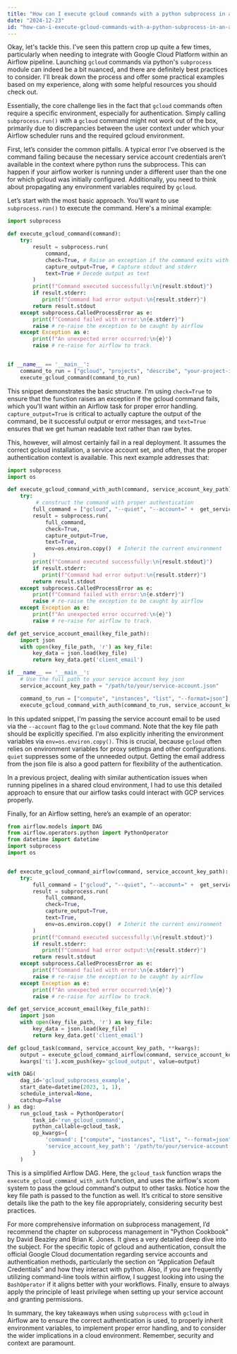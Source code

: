 ```yaml
---
title: "How can I execute gcloud commands with a python subprocess in an Airflow task?"
date: "2024-12-23"
id: "how-can-i-execute-gcloud-commands-with-a-python-subprocess-in-an-airflow-task"
---
```


Okay, let's tackle this. I've seen this pattern crop up quite a few times, particularly when needing to integrate with Google Cloud Platform within an Airflow pipeline. Launching `gcloud` commands via python's `subprocess` module can indeed be a bit nuanced, and there are definitely best practices to consider. I'll break down the process and offer some practical examples based on my experience, along with some helpful resources you should check out.

Essentially, the core challenge lies in the fact that `gcloud` commands often require a specific environment, especially for authentication. Simply calling `subprocess.run()` with a `gcloud` command might not work out of the box, primarily due to discrepancies between the user context under which your Airflow scheduler runs and the required gcloud environment.

First, let’s consider the common pitfalls. A typical error I’ve observed is the command failing because the necessary service account credentials aren’t available in the context where python runs the subprocess. This can happen if your airflow worker is running under a different user than the one for which gcloud was initially configured. Additionally, you need to think about propagating any environment variables required by `gcloud`.

Let’s start with the most basic approach. You'll want to use `subprocess.run()` to execute the command. Here's a minimal example:

```python
import subprocess

def execute_gcloud_command(command):
    try:
        result = subprocess.run(
            command,
            check=True, # Raise an exception if the command exits with a non-zero code
            capture_output=True, # Capture stdout and stderr
            text=True # Decode output as text
        )
        print(f"Command executed successfully:\n{result.stdout}")
        if result.stderr:
           print(f"Command had error output:\n{result.stderr}")
        return result.stdout
    except subprocess.CalledProcessError as e:
        print(f"Command failed with error:\n{e.stderr}")
        raise # re-raise the exception to be caught by airflow
    except Exception as e:
        print(f"An unexpected error occurred:\n{e}")
        raise # re-raise for airflow to track.


if __name__ == '__main__':
    command_to_run = ["gcloud", "projects", "describe", "your-project-id"]
    execute_gcloud_command(command_to_run)
```

This snippet demonstrates the basic structure. I'm using `check=True` to ensure that the function raises an exception if the gcloud command fails, which you'll want within an Airflow task for proper error handling. `capture_output=True` is critical to actually capture the output of the command, be it successful output or error messages, and `text=True` ensures that we get human readable text rather than raw bytes.

This, however, will almost certainly fail in a real deployment. It assumes the correct gcloud installation, a service account set, and often, that the proper authentication context is available. This next example addresses that:

```python
import subprocess
import os

def execute_gcloud_command_with_auth(command, service_account_key_path):
    try:
         # construct the command with proper authentication
        full_command = ["gcloud", "--quiet", "--account=" +  get_service_account_email(service_account_key_path)]+ command
        result = subprocess.run(
            full_command,
            check=True,
            capture_output=True,
            text=True,
            env=os.environ.copy()  # Inherit the current environment
        )
        print(f"Command executed successfully:\n{result.stdout}")
        if result.stderr:
           print(f"Command had error output:\n{result.stderr}")
        return result.stdout
    except subprocess.CalledProcessError as e:
        print(f"Command failed with error:\n{e.stderr}")
        raise # re-raise the exception to be caught by airflow
    except Exception as e:
        print(f"An unexpected error occurred:\n{e}")
        raise # re-raise for airflow to track.

def get_service_account_email(key_file_path):
    import json
    with open(key_file_path, 'r') as key_file:
        key_data = json.load(key_file)
        return key_data.get('client_email')

if __name__ == '__main__':
    # Use the full path to your service account key json
    service_account_key_path = "/path/to/your/service-account.json"

    command_to_run = ["compute", "instances", "list", "--format=json"]
    execute_gcloud_command_with_auth(command_to_run, service_account_key_path)
```

In this updated snippet, I'm passing the service account email to be used via the `--account` flag to the `gcloud` command. Note that the key file path should be explicitly specified. I'm also explicitly inheriting the environment variables via `env=os.environ.copy()`. This is crucial, because `gcloud` often relies on environment variables for proxy settings and other configurations. `quiet` suppresses some of the unneeded output. Getting the email address from the json file is also a good pattern for flexibility of the authentication.

In a previous project, dealing with similar authentication issues when running pipelines in a shared cloud environment, I had to use this detailed approach to ensure that our airflow tasks could interact with GCP services properly.

Finally, for an Airflow setting, here’s an example of an operator:

```python
from airflow.models import DAG
from airflow.operators.python import PythonOperator
from datetime import datetime
import subprocess
import os


def execute_gcloud_command_airflow(command, service_account_key_path):
    try:
        full_command = ["gcloud", "--quiet", "--account=" +  get_service_account_email(service_account_key_path)]+ command
        result = subprocess.run(
            full_command,
            check=True,
            capture_output=True,
            text=True,
            env=os.environ.copy()  # Inherit the current environment
        )
        print(f"Command executed successfully:\n{result.stdout}")
        if result.stderr:
           print(f"Command had error output:\n{result.stderr}")
        return result.stdout
    except subprocess.CalledProcessError as e:
        print(f"Command failed with error:\n{e.stderr}")
        raise # re-raise the exception to be caught by airflow
    except Exception as e:
        print(f"An unexpected error occurred:\n{e}")
        raise # re-raise for airflow to track.

def get_service_account_email(key_file_path):
    import json
    with open(key_file_path, 'r') as key_file:
        key_data = json.load(key_file)
        return key_data.get('client_email')

def gcloud_task(command, service_account_key_path, **kwargs):
    output = execute_gcloud_command_airflow(command, service_account_key_path)
    kwargs['ti'].xcom_push(key='gcloud_output', value=output)

with DAG(
    dag_id='gcloud_subprocess_example',
    start_date=datetime(2023, 1, 1),
    schedule_interval=None,
    catchup=False
) as dag:
    run_gcloud_task = PythonOperator(
        task_id='run_gcloud_command',
        python_callable=gcloud_task,
        op_kwargs={
            'command': ["compute", "instances", "list", "--format=json"],
            'service_account_key_path': '/path/to/your/service-account.json'
        }
    )

```

This is a simplified Airflow DAG. Here, the `gcloud_task` function wraps the `execute_gcloud_command_with_auth` function, and uses the airflow's xcom system to pass the gcloud command's output to other tasks. Notice how the key file path is passed to the function as well. It’s critical to store sensitive details like the path to the key file appropriately, considering security best practices.

For more comprehensive information on subprocess management, I’d recommend the chapter on subprocess management in "Python Cookbook" by David Beazley and Brian K. Jones. It gives a very detailed deep dive into the subject. For the specific topic of gcloud and authentication, consult the official Google Cloud documentation regarding service accounts and authentication methods, particularly the section on “Application Default Credentials” and how they interact with python. Also, if you are frequently utilizing command-line tools within airflow, I suggest looking into using the `BashOperator` if it aligns better with your workflows. Finally, ensure to always apply the principle of least privilege when setting up your service account and granting permissions.

In summary, the key takeaways when using `subprocess` with `gcloud` in Airflow are to ensure the correct authentication is used, to properly inherit environment variables, to implement proper error handling, and to consider the wider implications in a cloud environment. Remember, security and context are paramount.
